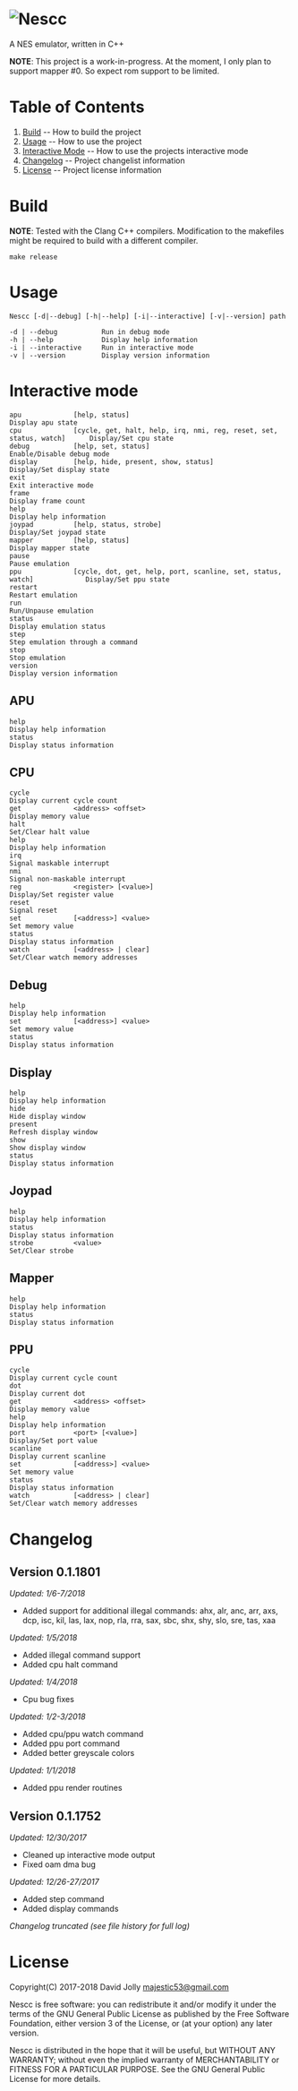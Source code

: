 ![Nescc](https://github.com/majestic53/nescc/blob/master/asset/logo.png "Nescc")
=====

A NES emulator, written in C++

__NOTE__: This project is a work-in-progress. At the moment, I only plan to support mapper #0. So expect rom support to be limited.

Table of Contents
=================

1. [Build](https://github.com/majestic53/nescc#build) -- How to build the project
2. [Usage](https://github.com/majestic53/nescc#usage) -- How to use the project
3. [Interactive Mode](https://github.com/majestic53/nescc#interactive-mode) -- How to use the projects interactive mode
4. [Changelog](https://github.com/majestic53/nescc#changelog) -- Project changelist information
5. [License](https://github.com/majestic53/nescc#license) -- Project license information

Build
=====

__NOTE__: Tested with the Clang C++ compilers. Modification to the makefiles might be required to build with a different compiler.

```
make release
```

Usage
=====

```
Nescc [-d|--debug] [-h|--help] [-i|--interactive] [-v|--version] path

-d | --debug           Run in debug mode
-h | --help            Display help information
-i | --interactive     Run in interactive mode
-v | --version         Display version information
```

Interactive mode
================

```
apu             [help, status]                                                          Display apu state
cpu             [cycle, get, halt, help, irq, nmi, reg, reset, set, status, watch]      Display/Set cpu state
debug           [help, set, status]                                                     Enable/Disable debug mode
display         [help, hide, present, show, status]                                     Display/Set display state
exit                                                                                    Exit interactive mode
frame                                                                                   Display frame count
help                                                                                    Display help information
joypad          [help, status, strobe]                                                  Display/Set joypad state
mapper          [help, status]                                                          Display mapper state
pause                                                                                   Pause emulation
ppu             [cycle, dot, get, help, port, scanline, set, status, watch]             Display/Set ppu state
restart                                                                                 Restart emulation
run                                                                                     Run/Unpause emulation
status                                                                                  Display emulation status
step                                                                                    Step emulation through a command
stop                                                                                    Stop emulation
version                                                                                 Display version information
```

APU
---

```
help                                                                                    Display help information
status                                                                                  Display status information
```

CPU
---

```
cycle                                                                                   Display current cycle count
get             <address> <offset>                                                      Display memory value
halt                                                                                    Set/Clear halt value
help                                                                                    Display help information
irq                                                                                     Signal maskable interrupt
nmi                                                                                     Signal non-maskable interrupt
reg             <register> [<value>]                                                    Display/Set register value
reset                                                                                   Signal reset
set             [<address>] <value>                                                     Set memory value
status                                                                                  Display status information
watch           [<address> | clear]                                                     Set/Clear watch memory addresses
```

Debug
-----

```
help                                                                                    Display help information
set             [<address>] <value>                                                     Set memory value
status                                                                                  Display status information
```

Display
-------

```
help                                                                                    Display help information
hide                                                                                    Hide display window
present                                                                                 Refresh display window
show                                                                                    Show display window
status                                                                                  Display status information
```

Joypad
------

```
help                                                                                    Display help information
status                                                                                  Display status information
strobe          <value>                                                                 Set/Clear strobe
```

Mapper
------

```
help                                                                                    Display help information
status                                                                                  Display status information
```

PPU
---

```
cycle                                                                                   Display current cycle count
dot                                                                                     Display current dot
get             <address> <offset>                                                      Display memory value
help                                                                                    Display help information
port            <port> [<value>]                                                        Display/Set port value
scanline                                                                                Display current scanline
set             [<address>] <value>                                                     Set memory value
status                                                                                  Display status information
watch           [<address> | clear]                                                     Set/Clear watch memory addresses
```

Changelog
=========

Version 0.1.1801
----------------
*Updated: 1/6-7/2018*

* Added support for additional illegal commands: ahx, alr, anc, arr, axs, dcp, isc, kil, las, lax, nop, rla, rra, sax, sbc, shx, shy, slo, sre, tas, xaa

*Updated: 1/5/2018*

* Added illegal command support
* Added cpu halt command

*Updated: 1/4/2018*

* Cpu bug fixes

*Updated: 1/2-3/2018*

* Added cpu/ppu watch command
* Added ppu port command
* Added better greyscale colors

*Updated: 1/1/2018*

* Added ppu render routines

Version 0.1.1752
----------------
*Updated: 12/30/2017*

* Cleaned up interactive mode output
* Fixed oam dma bug

*Updated: 12/26-27/2017*

* Added step command
* Added display commands

*Changelog truncated (see file history for full log)*

License
=======

Copyright(C) 2017-2018 David Jolly <majestic53@gmail.com>

Nescc is free software: you can redistribute it and/or modify
it under the terms of the GNU General Public License as published by
the Free Software Foundation, either version 3 of the License, or
(at your option) any later version.

Nescc is distributed in the hope that it will be useful,
but WITHOUT ANY WARRANTY; without even the implied warranty of
MERCHANTABILITY or FITNESS FOR A PARTICULAR PURPOSE.  See the
GNU General Public License for more details.
